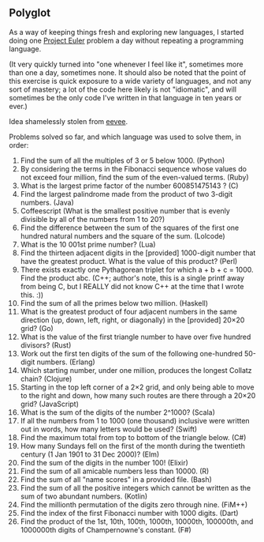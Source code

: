## Polyglot

As a way of keeping things fresh and exploring new languages, I started doing one [Project Euler](https://projecteuler.net/) problem a day without repeating a programming language.

(It very quickly turned into "one whenever I feel like it", sometimes more than one a day, sometimes none. It should also be noted that the point of this exercise is quick exposure to a wide variety of languages, and not any sort of mastery; a lot of the code here likely is not "idiomatic", and will sometimes be the only code I've written in that language in ten years or ever.)

Idea shamelessly stolen from [eevee](https://github.com/eevee).

Problems solved so far, and which language was used to solve them, in order:
1. Find the sum of all the multiples of 3 or 5 below 1000. (Python)
2. By considering the terms in the Fibonacci sequence whose values do not exceed four million, find the sum of the even-valued terms. (Ruby)
3. What is the largest prime factor of the number 600851475143 ? (C)
4. Find the largest palindrome made from the product of two 3-digit numbers. (Java)
5. Coffeescript (What is the smallest positive number that is evenly divisible by all of the numbers from 1 to 20?)
6. Find the difference between the sum of the squares of the first one hundred natural numbers and the square of the sum. (Lolcode)
7. What is the 10 001st prime number? (Lua)
8. Find the thirteen adjacent digits in the \[provided\] 1000-digit number that have the greatest product. What is the value of this product? (Perl)
9. There exists exactly one Pythagorean triplet for which a + b + c = 1000. Find the product abc. (C++; author's note, this is a single printf away from being C, but I REALLY did not know C++ at the time that I wrote this. :))
10. Find the sum of all the primes below two million. (Haskell)
11. What is the greatest product of four adjacent numbers in the same direction (up, down, left, right, or diagonally) in the \[provided\] 20×20 grid? (Go)
12. What is the value of the first triangle number to have over five hundred divisors? (Rust)
13. Work out the first ten digits of the sum of the following one-hundred 50-digit numbers. (Erlang)
14. Which starting number, under one million, produces the longest Collatz chain? (Clojure)
15. Starting in the top left corner of a 2×2 grid, and only being able to move to the right and down, how many such routes are there through a 20×20 grid? (JavaScript)
16. What is the sum of the digits of the number 2^1000? (Scala)
17. If all the numbers from 1 to 1000 (one thousand) inclusive were written out in words, how many letters would be used? (Swift)
18. Find the maximum total from top to bottom of the triangle below. (C#)
19. How many Sundays fell on the first of the month during the twentieth century (1 Jan 1901 to 31 Dec 2000)? (Elm)
20. Find the sum of the digits in the number 100! (Elixir)
21. Find the sum of all amicable numbers less than 10000. (R)
22. Find the sum of all "name scores" in a provided file. (Bash)
23. Find the sum of all the positive integers which cannot be written as the sum of two abundant numbers. (Kotlin)
24. Find the millionth permutation of the digits zero through nine. (FiM++)
25. Find the index of the first Fibonacci number with 1000 digits. (Dart)
40. Find the product of the 1st, 10th, 100th, 1000th, 10000th, 100000th, and 1000000th digits of Champernowne's constant. (F#)
